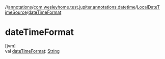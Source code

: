 //[annotations](../../../index.md)/[com.wesleyhome.test.jupiter.annotations.datetime](../index.md)/[LocalDateTimeSource](index.md)/[dateTimeFormat](date-time-format.md)

# dateTimeFormat

[jvm]\
val [dateTimeFormat](date-time-format.md): [String](https://kotlinlang.org/api/latest/jvm/stdlib/kotlin/-string/index.html)
